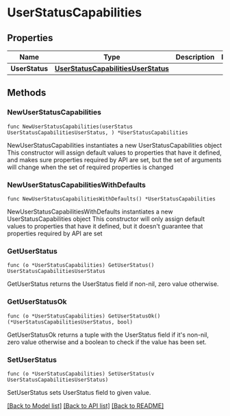 # UserStatusCapabilities

## Properties

Name | Type | Description | Notes
------------ | ------------- | ------------- | -------------
**UserStatus** | [**UserStatusCapabilitiesUserStatus**](UserStatusCapabilitiesUserStatus.md) |  | 

## Methods

### NewUserStatusCapabilities

`func NewUserStatusCapabilities(userStatus UserStatusCapabilitiesUserStatus, ) *UserStatusCapabilities`

NewUserStatusCapabilities instantiates a new UserStatusCapabilities object
This constructor will assign default values to properties that have it defined,
and makes sure properties required by API are set, but the set of arguments
will change when the set of required properties is changed

### NewUserStatusCapabilitiesWithDefaults

`func NewUserStatusCapabilitiesWithDefaults() *UserStatusCapabilities`

NewUserStatusCapabilitiesWithDefaults instantiates a new UserStatusCapabilities object
This constructor will only assign default values to properties that have it defined,
but it doesn't guarantee that properties required by API are set

### GetUserStatus

`func (o *UserStatusCapabilities) GetUserStatus() UserStatusCapabilitiesUserStatus`

GetUserStatus returns the UserStatus field if non-nil, zero value otherwise.

### GetUserStatusOk

`func (o *UserStatusCapabilities) GetUserStatusOk() (*UserStatusCapabilitiesUserStatus, bool)`

GetUserStatusOk returns a tuple with the UserStatus field if it's non-nil, zero value otherwise
and a boolean to check if the value has been set.

### SetUserStatus

`func (o *UserStatusCapabilities) SetUserStatus(v UserStatusCapabilitiesUserStatus)`

SetUserStatus sets UserStatus field to given value.



[[Back to Model list]](../README.md#documentation-for-models) [[Back to API list]](../README.md#documentation-for-api-endpoints) [[Back to README]](../README.md)


